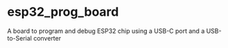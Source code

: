 # esp32_prog_board
A board to program and debug ESP32 chip using a USB-C port and a USB-to-Serial converter
